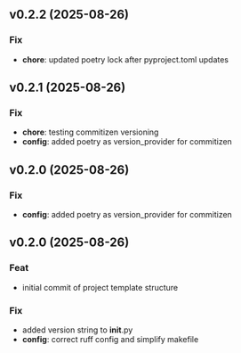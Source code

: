 ## v0.2.2 (2025-08-26)

### Fix

- **chore**: updated poetry lock after pyproject.toml updates

## v0.2.1 (2025-08-26)

### Fix

- **chore**: testing commitizen versioning
- **config**: added poetry as version_provider for commitizen

## v0.2.0 (2025-08-26)

### Fix

- **config**: added poetry as version_provider for commitizen

## v0.2.0 (2025-08-26)

### Feat

- initial commit of project template structure

### Fix

- added version string to __init__.py
- **config**: correct ruff config and simplify makefile
